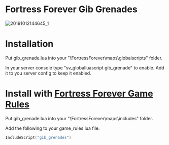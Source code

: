 # Fortress Forever Gib Grenades  
![20191012144645_1](https://user-images.githubusercontent.com/3948413/66706988-bccedd00-ecff-11e9-9dbf-b4023b4cf963.jpg)

# Installation
Put gib_grenade.lua into your "\FortressForever\maps\globalscripts\" folder.

In your server console type "sv_globalluascript gib_grenade" to enable. Add it to you server config to keep it enabled.


# Install with [Fortress Forever Game Rules](https://github.com/R00Ki3/ff-game-rules)

Put gib_grenade.lua into your "\FortressForever\maps\includes\" folder.

Add the following to your game_rules.lua file.
```lua
IncludeScript("gib_grenades")
```
